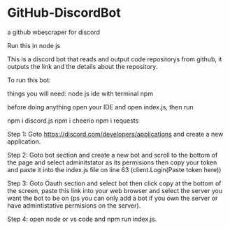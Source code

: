 # GitHub-DiscordBot
a github wbescraper for discord



Run this in node js 

This is a discord bot that reads and output code repositorys from github, it outputs the link and the details about the repository.

To run this bot:

things you will need: 
node js 
ide with terminal 
npm 

before doing anything open your IDE and open index.js, then run 

npm i discord.js
npm i cheerio
npm i requests

Step 1: 
Goto https://discord.com/developers/applications and create a new application.

Step 2:
Goto bot section and create a new bot and scroll to the bottom of the page and select adminitstator as its permisions then copy your token and paste it into the index.js file on line 63 (client.Login(Paste token here))

Step 3:
Goto Oauth section and select bot then click copy at the bottom of the screen, paste this link into your web browser and select the server you want the bot to be on (ps you can only add a bot if you own the server or have admintistative permisions on the server).

Step 4: 
open node or vs code and npm run index.js. 

